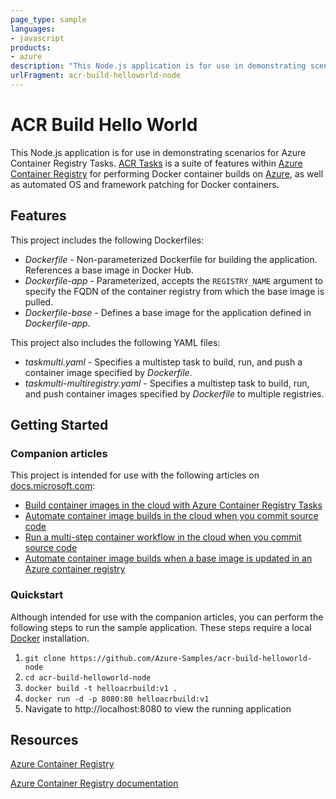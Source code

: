 ```yaml
---
page_type: sample
languages:
- javascript
products:
- azure
description: "This Node.js application is for use in demonstrating scenarios for Azure Container Registry Tasks."
urlFragment: acr-build-helloworld-node 
---
```



# ACR Build Hello World 

This Node.js application is for use in demonstrating scenarios for Azure Container Registry Tasks. [ACR Tasks](https://docs.microsoft.com/azure/container-registry/container-registry-tasks-overview) is a suite of features within [Azure Container Registry](https://azure.microsoft.com/services/container-registry/) for performing Docker container builds on [Azure](https://azure.com), as well as automated OS and framework patching for Docker containers.

## Features

This project includes the following Dockerfiles:

* *Dockerfile* - Non-parameterized Dockerfile for building the application. References a base image in Docker Hub.
* *Dockerfile-app* - Parameterized, accepts the `REGISTRY_NAME` argument to specify the FQDN of the container registry from which the base image is pulled.
* *Dockerfile-base* - Defines a base image for the application defined in *Dockerfile-app*.

This project also includes the following YAML files:

* *taskmulti.yaml* - Specifies a multistep task to build, run, and push a container image specified by *Dockerfile*.
* *taskmulti-multiregistry.yaml* - Specifies a multistep task to build, run, and push container images specified by *Dockerfile* to multiple registries.

## Getting Started

### Companion articles

This project is intended for use with the following articles on [docs.microsoft.com][docs]:

* [Build container images in the cloud with Azure Container Registry Tasks][build-quick]
* [Automate container image builds in the cloud when you commit source code][build-task]
* [Run a multi-step container workflow in the cloud when you commit source code][multi-step]
* [Automate container image builds when a base image is updated in an Azure container registry][build-base]

### Quickstart

Although intended for use with the companion articles, you can perform the following steps to run the sample application. These steps require a local [Docker](http://docker.com) installation.

1. `git clone https://github.com/Azure-Samples/acr-build-helloworld-node`
1. `cd acr-build-helloworld-node`
1. `docker build -t helloacrbuild:v1 .`
1. `docker run -d -p 8080:80 helloacrbuild:v1`
1. Navigate to http://localhost:8080 to view the running application

## Resources

[Azure Container Registry](https://azure.microsoft.com/services/container-registry/)

[Azure Container Registry documentation](https://docs.microsoft.com/azure/container-registry/)

<!-- LINKS - External -->
[build-quick]: https://docs.microsoft.com/azure/container-registry/container-registry-tutorial-quick-build
[build-task]: https://docs.microsoft.com/azure/container-registry/container-registry-tutorial-build-task
[build-base]: https://docs.microsoft.com/azure/container-registry/container-registry-tutorial-base-image-update
[multi-step]: https://docs.microsoft.com/azure/container-registry/container-registry-tutorial-multistep-task
[docs]: http://docs.microsoft.com

